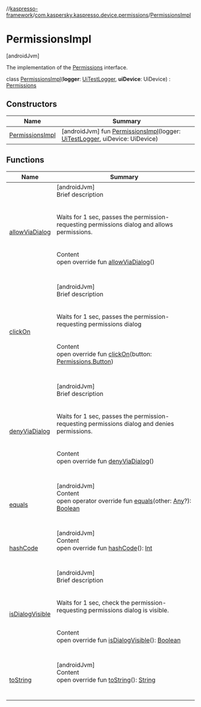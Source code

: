//[kaspresso-framework](../../index.md)/[com.kaspersky.kaspresso.device.permissions](../index.md)/[PermissionsImpl](index.md)



# PermissionsImpl  
 [androidJvm] 

The implementation of the [Permissions](../-permissions/index.md) interface.

class [PermissionsImpl](index.md)(**logger**: [UiTestLogger](../../com.kaspersky.kaspresso.logger/-ui-test-logger/index.md), **uiDevice**: UiDevice) : [Permissions](../-permissions/index.md)   


## Constructors  
  
|  Name|  Summary| 
|---|---|
| [PermissionsImpl](-permissions-impl.md)|  [androidJvm] fun [PermissionsImpl](-permissions-impl.md)(logger: [UiTestLogger](../../com.kaspersky.kaspresso.logger/-ui-test-logger/index.md), uiDevice: UiDevice)   <br>


## Functions  
  
|  Name|  Summary| 
|---|---|
| [allowViaDialog](allow-via-dialog.md)| [androidJvm]  <br>Brief description  <br><br><br>Waits for 1 sec, passes the permission-requesting permissions dialog and allows permissions.<br><br>  <br>Content  <br>open override fun [allowViaDialog](allow-via-dialog.md)()  <br><br><br>
| [clickOn](click-on.md)| [androidJvm]  <br>Brief description  <br><br><br>Waits for 1 sec, passes the permission-requesting permissions dialog<br><br>  <br>Content  <br>open override fun [clickOn](click-on.md)(button: [Permissions.Button](../-permissions/-button/index.md))  <br><br><br>
| [denyViaDialog](deny-via-dialog.md)| [androidJvm]  <br>Brief description  <br><br><br>Waits for 1 sec, passes the permission-requesting permissions dialog and denies permissions.<br><br>  <br>Content  <br>open override fun [denyViaDialog](deny-via-dialog.md)()  <br><br><br>
| [equals](https://kotlinlang.org/api/latest/jvm/stdlib/kotlin/-any/equals.html)| [androidJvm]  <br>Content  <br>open operator override fun [equals](https://kotlinlang.org/api/latest/jvm/stdlib/kotlin/-any/equals.html)(other: [Any](https://kotlinlang.org/api/latest/jvm/stdlib/kotlin/-any/index.html)?): [Boolean](https://kotlinlang.org/api/latest/jvm/stdlib/kotlin/-boolean/index.html)  <br><br><br>
| [hashCode](https://kotlinlang.org/api/latest/jvm/stdlib/kotlin/-any/hash-code.html)| [androidJvm]  <br>Content  <br>open override fun [hashCode](https://kotlinlang.org/api/latest/jvm/stdlib/kotlin/-any/hash-code.html)(): [Int](https://kotlinlang.org/api/latest/jvm/stdlib/kotlin/-int/index.html)  <br><br><br>
| [isDialogVisible](is-dialog-visible.md)| [androidJvm]  <br>Brief description  <br><br><br>Waits for 1 sec, check the permission-requesting permissions dialog is visible.<br><br>  <br>Content  <br>open override fun [isDialogVisible](is-dialog-visible.md)(): [Boolean](https://kotlinlang.org/api/latest/jvm/stdlib/kotlin/-boolean/index.html)  <br><br><br>
| [toString](https://kotlinlang.org/api/latest/jvm/stdlib/kotlin/-any/to-string.html)| [androidJvm]  <br>Content  <br>open override fun [toString](https://kotlinlang.org/api/latest/jvm/stdlib/kotlin/-any/to-string.html)(): [String](https://kotlinlang.org/api/latest/jvm/stdlib/kotlin/-string/index.html)  <br><br><br>

